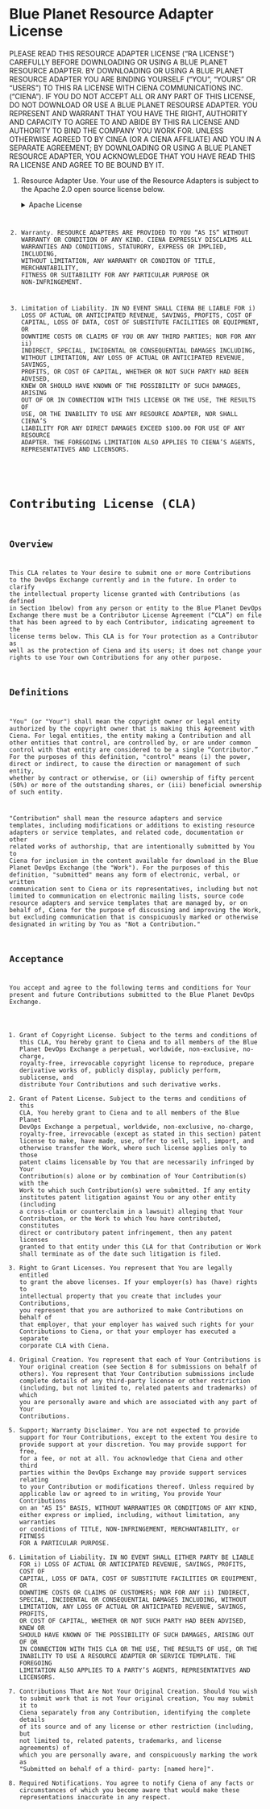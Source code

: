 # Blue Planet Resource Adapter License

PLEASE READ THIS RESOURCE ADAPTER LICENSE (“RA LICENSE”) CAREFULLY BEFORE DOWNLOADING OR USING A BLUE PLANET RESOURCE ADAPTER.  BY DOWNLOADING OR USING A BLUE PLANET RESOURCE ADAPTER YOU ARE BINDING YOURSELF (“YOU”, “YOURS” OR “USERS”) TO THIS RA LICENSE WITH CIENA COMMUNICATIONS INC. (“CIENA”).  IF YOU DO NOT ACCEPT ALL OR ANY PART OF THIS LICENSE, DO NOT DOWNLOAD OR USE A BLUE PLANET RESOURSE ADAPTER. YOU REPRESENT AND WARRANT THAT YOU HAVE THE RIGHT, AUTHORITY AND CAPACITY TO AGREE TO AND ABIDE BY THIS RA LICENSE AND AUTHORITY TO BIND THE COMPANY YOU WORK FOR. UNLESS OTHERWISE AGREED TO BY CINEA (OR A CIENA AFFILIATE) AND YOU IN A SEPARATE AGREEMENT; BY DOWNLOADING OR USING A BLUE PLANET RESOURCE ADAPTER, YOU ACKNOWLEDGE THAT YOU HAVE READ THIS RA LICENSE AND AGREE TO BE BOUND BY IT.  

1. Resource Adapter Use.  Your use of the Resource Adapters is subject to the Apache 2.0 open source license below.

    <details>
        <summary>Apache License</summary>
        These details will remain hidden until expanded.
        <pre>
            <code>
                                             Apache License
                                   Version 2.0, January 2004
                                http://www.apache.org/licenses/
        
           TERMS AND CONDITIONS FOR USE, REPRODUCTION, AND DISTRIBUTION
        
           1. Definitions.
        
              "License" shall mean the terms and conditions for use, reproduction,
              and distribution as defined by Sections 1 through 9 of this document.
        
              "Licensor" shall mean the copyright owner or entity authorized by
              the copyright owner that is granting the License.
        
              "Legal Entity" shall mean the union of the acting entity and all
              other entities that control, are controlled by, or are under common
              control with that entity. For the purposes of this definition,
              "control" means (i) the power, direct or indirect, to cause the
              direction or management of such entity, whether by contract or
              otherwise, or (ii) ownership of fifty percent (50%) or more of the
              outstanding shares, or (iii) beneficial ownership of such entity.
        
              "You" (or "Your") shall mean an individual or Legal Entity
              exercising permissions granted by this License.
        
              "Source" form shall mean the preferred form for making modifications,
              including but not limited to software source code, documentation
              source, and configuration files.
        
              "Object" form shall mean any form resulting from mechanical
              transformation or translation of a Source form, including but
              not limited to compiled object code, generated documentation,
              and conversions to other media types.
        
              "Work" shall mean the work of authorship, whether in Source or
              Object form, made available under the License, as indicated by a
              copyright notice that is included in or attached to the work
              (an example is provided in the Appendix below).
        
              "Derivative Works" shall mean any work, whether in Source or Object
              form, that is based on (or derived from) the Work and for which the
              editorial revisions, annotations, elaborations, or other modifications
              represent, as a whole, an original work of authorship. For the purposes
              of this License, Derivative Works shall not include works that remain
              separable from, or merely link (or bind by name) to the interfaces of,
              the Work and Derivative Works thereof.
        
              "Contribution" shall mean any work of authorship, including
              the original version of the Work and any modifications or additions
              to that Work or Derivative Works thereof, that is intentionally
              submitted to Licensor for inclusion in the Work by the copyright owner
              or by an individual or Legal Entity authorized to submit on behalf of
              the copyright owner. For the purposes of this definition, "submitted"
              means any form of electronic, verbal, or written communication sent
              to the Licensor or its representatives, including but not limited to
              communication on electronic mailing lists, source code control systems,
              and issue tracking systems that are managed by, or on behalf of, the
              Licensor for the purpose of discussing and improving the Work, but
              excluding communication that is conspicuously marked or otherwise
              designated in writing by the copyright owner as "Not a Contribution."
        
              "Contributor" shall mean Licensor and any individual or Legal Entity
              on behalf of whom a Contribution has been received by Licensor and
              subsequently incorporated within the Work.
        
           2. Grant of Copyright License. Subject to the terms and conditions of
              this License, each Contributor hereby grants to You a perpetual,
              worldwide, non-exclusive, no-charge, royalty-free, irrevocable
              copyright license to reproduce, prepare Derivative Works of,
              publicly display, publicly perform, sublicense, and distribute the
              Work and such Derivative Works in Source or Object form.
        
           3. Grant of Patent License. Subject to the terms and conditions of
              this License, each Contributor hereby grants to You a perpetual,
              worldwide, non-exclusive, no-charge, royalty-free, irrevocable
              (except as stated in this section) patent license to make, have made,
              use, offer to sell, sell, import, and otherwise transfer the Work,
              where such license applies only to those patent claims licensable
              by such Contributor that are necessarily infringed by their
              Contribution(s) alone or by combination of their Contribution(s)
              with the Work to which such Contribution(s) was submitted. If You
              institute patent litigation against any entity (including a
              cross-claim or counterclaim in a lawsuit) alleging that the Work
              or a Contribution incorporated within the Work constitutes direct
              or contributory patent infringement, then any patent licenses
              granted to You under this License for that Work shall terminate
              as of the date such litigation is filed.
        
           4. Redistribution. You may reproduce and distribute copies of the
              Work or Derivative Works thereof in any medium, with or without
              modifications, and in Source or Object form, provided that You
              meet the following conditions:
        
              (a) You must give any other recipients of the Work or
                  Derivative Works a copy of this License; and
        
              (b) You must cause any modified files to carry prominent notices
                  stating that You changed the files; and
        
              (c) You must retain, in the Source form of any Derivative Works
                  that You distribute, all copyright, patent, trademark, and
                  attribution notices from the Source form of the Work,
                  excluding those notices that do not pertain to any part of
                  the Derivative Works; and
        
              (d) If the Work includes a "NOTICE" text file as part of its
                  distribution, then any Derivative Works that You distribute must
                  include a readable copy of the attribution notices contained
                  within such NOTICE file, excluding those notices that do not
                  pertain to any part of the Derivative Works, in at least one
                  of the following places: within a NOTICE text file distributed
                  as part of the Derivative Works; within the Source form or
                  documentation, if provided along with the Derivative Works; or,
                  within a display generated by the Derivative Works, if and
                  wherever such third-party notices normally appear. The contents
                  of the NOTICE file are for informational purposes only and
                  do not modify the License. You may add Your own attribution
                  notices within Derivative Works that You distribute, alongside
                  or as an addendum to the NOTICE text from the Work, provided
                  that such additional attribution notices cannot be construed
                  as modifying the License.
        
              You may add Your own copyright statement to Your modifications and
              may provide additional or different license terms and conditions
              for use, reproduction, or distribution of Your modifications, or
              for any such Derivative Works as a whole, provided Your use,
              reproduction, and distribution of the Work otherwise complies with
              the conditions stated in this License.
        
           5. Submission of Contributions. Unless You explicitly state otherwise,
              any Contribution intentionally submitted for inclusion in the Work
              by You to the Licensor shall be under the terms and conditions of
              this License, without any additional terms or conditions.
              Notwithstanding the above, nothing herein shall supersede or modify
              the terms of any separate license agreement you may have executed
              with Licensor regarding such Contributions.
        
           6. Trademarks. This License does not grant permission to use the trade
              names, trademarks, service marks, or product names of the Licensor,
              except as required for reasonable and customary use in describing the
              origin of the Work and reproducing the content of the NOTICE file.
        
           7. Disclaimer of Warranty. Unless required by applicable law or
              agreed to in writing, Licensor provides the Work (and each
              Contributor provides its Contributions) on an "AS IS" BASIS,
              WITHOUT WARRANTIES OR CONDITIONS OF ANY KIND, either express or
              implied, including, without limitation, any warranties or conditions
              of TITLE, NON-INFRINGEMENT, MERCHANTABILITY, or FITNESS FOR A
              PARTICULAR PURPOSE. You are solely responsible for determining the
              appropriateness of using or redistributing the Work and assume any
              risks associated with Your exercise of permissions under this License.
        
           8. Limitation of Liability. In no event and under no legal theory,
              whether in tort (including negligence), contract, or otherwise,
              unless required by applicable law (such as deliberate and grossly
              negligent acts) or agreed to in writing, shall any Contributor be
              liable to You for damages, including any direct, indirect, special,
              incidental, or consequential damages of any character arising as a
              result of this License or out of the use or inability to use the
              Work (including but not limited to damages for loss of goodwill,
              work stoppage, computer failure or malfunction, or any and all
              other commercial damages or losses), even if such Contributor
              has been advised of the possibility of such damages.
        
           9. Accepting Warranty or Additional Liability. While redistributing
              the Work or Derivative Works thereof, You may choose to offer,
              and charge a fee for, acceptance of support, warranty, indemnity,
              or other liability obligations and/or rights consistent with this
              License. However, in accepting such obligations, You may act only
              on Your own behalf and on Your sole responsibility, not on behalf
              of any other Contributor, and only if You agree to indemnify,
              defend, and hold each Contributor harmless for any liability
              incurred by, or claims asserted against, such Contributor by reason
              of your accepting any such warranty or additional liability.
        
           END OF TERMS AND CONDITIONS
        
           APPENDIX: How to apply the Apache License to your work.
        
              To apply the Apache License to your work, attach the following
              boilerplate notice, with the fields enclosed by brackets "{}"
              replaced with your own identifying information. (Don't include
              the brackets!)  The text should be enclosed in the appropriate
              comment syntax for the file format. We also recommend that a
              file or class name and description of purpose be included on the
              same "printed page" as the copyright notice for easier
              identification within third-party archives.
        
           Copyright 2018 BluePlanet / ResourceAdapters
        
           Licensed under the Apache License, Version 2.0 (the "License");
           you may not use this file except in compliance with the License.
           You may obtain a copy of the License at
        
               http://www.apache.org/licenses/LICENSE-2.0
        
           Unless required by applicable law or agreed to in writing, software
           distributed under the License is distributed on an "AS IS" BASIS,
           WITHOUT WARRANTIES OR CONDITIONS OF ANY KIND, either express or implied.
           See the License for the specific language governing permissions and
           limitations under the License.
        
            </code>
        </pre>
    </details>

2. Warranty.  RESOURCE ADAPTERS ARE PROVIDED TO YOU “AS IS” WITHOUT WARRANTY OR CONDITION OF ANY KIND.  CIENA EXPRESSLY DISCLAIMS ALL WARRANTIES AND CONDITIONS, STATURORY, EXPRESS OR IMPLIED, INCLUDING, WITHOUT LIMITATION, ANY WARRANTY OR CONDITON OF TITLE, MERCHANTABILITY, FITNESS OR SUITABILITY FOR ANY PARTICULAR PURPOSE OR NON-INFRINGEMENT.
3. Limitation of Liability.  IN NO EVENT SHALL CIENA BE LIABLE FOR  i)  LOSS OF ACTUAL OR ANTICIPATED REVENUE, SAVINGS, PROFITS, COST OF CAPITAL, LOSS OF DATA, COST OF SUBSTITUTE FACILITIES OR EQUIPMENT, OR DOWNTIME COSTS OR CLAIMS OF YOU OR ANY THIRD PARTIES; NOR FOR ANY ii) INDIRECT, SPECIAL, INCIDENTAL OR CONSEQUENTIAL DAMAGES INCLUDING, WITHOUT LIMITATION, ANY LOSS OF ACTUAL OR ANTICIPATED REVENUE, SAVINGS, PROFITS,  OR  COST OF CAPITAL,    WHETHER OR NOT SUCH PARTY HAD BEEN ADVISED, KNEW OR SHOULD HAVE KNOWN OF THE POSSIBILITY OF SUCH DAMAGES, ARISING OUT OF OR IN CONNECTION WITH THIS LICENSE OR THE USE, THE RESULTS OF USE, OR THE INABILITY TO USE ANY RESOURCE ADAPTER, NOR SHALL CIENA’S LIABILITY FOR ANY DIRECT DAMAGES EXCEED $100.00 FOR USE OF ANY RESOURCE ADAPTER. THE FOREGOING LIMITATION ALSO APPLIES TO CIENA’S AGENTS, REPRESENTATIVES AND LICENSORS.

# Contributing License (CLA)

## Overview

This CLA relates to Your desire to submit one or more Contributions to the DevOps Exchange currently and in the future.  In order to clarify the intellectual property license granted with Contributions (as defined in Section 1below)  from any person or entity to the Blue Planet DevOps Exchange there must be a Contributor License Agreement (“CLA”) on file that has been agreed to by each Contributor, indicating agreement to the license terms below. This CLA is for Your protection as a Contributor as well as the protection of Ciena and its users; it does not change your rights to use Your own Contributions for any other purpose.

## Definitions

"You" (or "Your") shall mean the copyright owner or legal entity authorized by the copyright owner that is making this Agreement with Ciena.  For legal entities, the entity making a Contribution and all other entities that control, are controlled by, or are under common control with that entity are considered to be a single “Contributor.” For the purposes of this definition, "control" means (i) the power, direct or indirect, to cause the direction or management of such entity, whether by contract or otherwise, or (ii) ownership of fifty percent (50%) or more of the outstanding shares, or (iii) beneficial ownership of such entity.

"Contribution" shall mean the resource adapters and service templates, including modifications or additions to existing resource adapters or service templates, and related code, documentation or other related works of authorship, that are intentionally submitted by You to Ciena for inclusion in the content available for download in the  Blue Planet DevOps Exchange (the "Work"). For the purposes of this definition, "submitted" means any form of electronic, verbal, or written communication sent to Ciena or its representatives, including but not limited to communication on electronic mailing lists, source code resource adapters and service templates that are managed by, or on behalf of, Ciena for the purpose of discussing and improving the Work, but excluding communication that is conspicuously marked or otherwise designated in writing by You as "Not a Contribution."

## Acceptance

You accept and agree to the following terms and conditions for Your present and future Contributions submitted to the Blue Planet DevOps Exchange.

1. Grant of Copyright License. Subject to the terms and conditions of this CLA, You hereby grant to Ciena and to all members of the Blue Planet DevOps Exchange  a perpetual, worldwide, non-exclusive, no-charge, royalty-free, irrevocable copyright license to reproduce, prepare derivative works of, publicly display, publicly perform, sublicense, and distribute Your Contributions and such derivative works.
1. Grant of Patent License. Subject to the terms and conditions of this CLA, You hereby grant to Ciena and to all members of the Blue Planet DevOps Exchange  a perpetual, worldwide, non-exclusive, no-charge, royalty-free, irrevocable (except as stated in this section) patent license to make, have made, use, offer to sell, sell, import, and otherwise transfer the Work, where such license applies only to those patent claims licensable by You that are necessarily infringed by Your Contribution(s) alone or by combination of Your Contribution(s) with the Work to which such Contribution(s) were submitted. If any entity institutes patent litigation against You or any other entity (including a cross-claim or counterclaim in a lawsuit) alleging that Your Contribution, or the Work to which You have contributed, constitutes direct or contributory patent infringement, then any patent licenses granted to that entity under this CLA for that Contribution or Work shall terminate as of the date such litigation is filed.
1. Right to Grant Licenses. You represent that You are legally entitled to grant the above licenses. If your employer(s) has (have) rights to intellectual property that you create that includes your Contributions, you represent that you are authorized to make Contributions on behalf of that employer, that your employer has waived such rights for your Contributions to Ciena, or that your employer has executed a separate corporate CLA with Ciena.
1. Original Creation. You represent that each of Your Contributions is Your original creation (see Section 8 for submissions on behalf of others). You represent that Your Contribution submissions include complete details of any third-party license or other restriction (including, but not limited to, related patents and trademarks) of which you are personally aware and which are associated with any part of Your Contributions.
1. Support; Warranty Disclaimer. You are not expected to provide support for Your Contributions, except to the extent You desire to provide support at your discretion. You may provide support for free, for a fee, or not at all. You acknowledge that Ciena and other third parties within the DevOps Exchange may provide support services relating to your Contribution or modifications thereof.   Unless required by applicable law or agreed to in writing, You provide Your Contributions on an "AS IS" BASIS, WITHOUT WARRANTIES OR CONDITIONS OF ANY KIND, either express or implied, including, without limitation, any warranties or conditions of TITLE, NON-INFRINGEMENT, MERCHANTABILITY, or FITNESS FOR A PARTICULAR PURPOSE.
1. Limitation of Liability.  IN NO EVENT SHALL EITHER PARTY BE LIABLE FOR  i)  LOSS OF ACTUAL OR ANTICIPATED REVENUE, SAVINGS, PROFITS, COST OF CAPITAL, LOSS OF DATA, COST OF SUBSTITUTE FACILITIES OR EQUIPMENT, OR DOWNTIME COSTS OR CLAIMS OF CUSTOMERS; NOR FOR ANY ii) INDIRECT, SPECIAL, INCIDENTAL OR CONSEQUENTIAL DAMAGES INCLUDING, WITHOUT LIMITATION, ANY LOSS OF ACTUAL OR ANTICIPATED REVENUE, SAVINGS, PROFITS,  OR  COST OF CAPITAL,    WHETHER OR NOT SUCH PARTY HAD BEEN ADVISED, KNEW OR SHOULD HAVE KNOWN OF THE POSSIBILITY OF SUCH DAMAGES, ARISING OUT OF OR IN CONNECTION WITH THIS CLA OR THE USE, THE RESULTS OF USE, OR THE INABILITY TO USE A RESOURCE ADAPTER OR SERVICE TEMPLATE. THE FOREGOING LIMITATION ALSO APPLIES TO A PARTY’S AGENTS, REPRESENTATIVES AND LICENSORS.
1. Contributions That Are Not Your Original Creation.  Should You wish to submit work that is not Your original creation, You may submit it to Ciena separately from any Contribution, identifying the complete details of its source and of any license or other restriction (including, but not limited to, related patents, trademarks, and license agreements) of which you are personally aware, and conspicuously marking the work as "Submitted on behalf of a third- party: [named here]".
1. Required Notifications.  You agree to notify Ciena of any facts or circumstances of which you become aware that would make these representations inaccurate in any respect.

